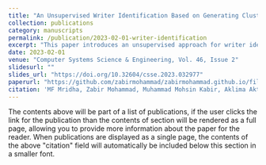 ```yaml
---
title: "An Unsupervised Writer Identification Based on Generating Clusterable Embeddings"
collection: publications
category: manuscripts
permalink: /publication/2023-02-01-writer-identification
excerpt: "This paper introduces an unsupervised approach for writer identification using clusterable embeddings."
date: 2023-02-01
venue: "Computer Systems Science & Engineering, Vol. 46, Issue 2"
slidesurl: ""
slides_url: "https://doi.org/10.32604/csse.2023.032977"
paperurl: "https://github.com/zabirmohammad/zabirmohammad.github.io/files/Unsupervised-writer.pdf"
citation: 'MF Mridha, Zabir Mohammad, Muhammad Mohsin Kabir, Aklima Akter Lima, Sujoy Chandra Das, Md Rashedul Islam, Yutaka Watanobe. (2023). "An Unsupervised Writer Identification Based on Generating Clusterable Embeddings." <i>Computer Systems Science & Engineering</i>.'
---
```


The contents above will be part of a list of publications, if the user clicks the link for the publication than the contents of section will be rendered as a full page, allowing you to provide more information about the paper for the reader. When publications are displayed as a single page, the contents of the above "citation" field will automatically be included below this section in a smaller font.

